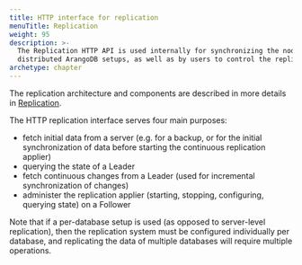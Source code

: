 ```yaml
---
title: HTTP interface for replication
menuTitle: Replication
weight: 95
description: >-
  The Replication HTTP API is used internally for synchronizing the nodes in
  distributed ArangoDB setups, as well as by users to control the replication
archetype: chapter
---
```

The replication architecture and components are described in more details in 
[Replication](../../deploy/architecture/replication.md).

The HTTP replication interface serves four main purposes:
- fetch initial data from a server (e.g. for a backup, or for the initial synchronization 
  of data before starting the continuous replication applier)
- querying the state of a Leader
- fetch continuous changes from a Leader (used for incremental synchronization of changes)
- administer the replication applier (starting, stopping, configuring, querying state) on 
  a Follower

Note that if a per-database setup is used (as opposed to server-level replication),
then the replication system must be configured individually per
database, and replicating the data of multiple databases will require multiple operations.
